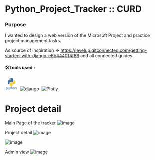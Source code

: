 # Python_Project_Tracker :: CURD

### Purpose
I wanted to design a web version of the Microsoft Project and practice project management tasks.

As source of inspiration -> https://levelup.gitconnected.com/getting-started-with-django-e6b444014f86 and all connected guides
#### 🛠️Tools used :  

<img src="https://github.com/devicons/devicon/blob/master/icons/python/python-original-wordmark.svg" title="Python" alt="Python" width="40" height="40"/>&nbsp;
<img src="https://www.openapp.ie/wp-content/uploads/2015/03/Django.png" title="django" alt="django" width="70" height="40"/>&nbsp;
<img src="https://upload.wikimedia.org/wikipedia/commons/8/8a/Plotly-logo.png" title="Plotly" alt="Plotly" width="80" height="40"/>&nbsp;



# Project detail
Main Page of the tracker 
![image](https://github.com/itsVinM/Python_Project_Tracker/assets/85823292/ae7668a1-e04f-414e-9c6c-12e48e92b798)


Project detail
![image](https://github.com/itsVinM/Python_Project_Tracker/assets/85823292/ca5d00d4-3b46-43e1-b9dd-140efe004699)

![image](https://github.com/itsVinM/Python_Project_Tracker/assets/85823292/102e74a5-8d9e-4384-b805-440a2c7b3d04)

Admin view
![image](https://github.com/itsVinM/Python_Project_Tracker/assets/85823292/76431c0f-a2f6-446e-896c-85b7f84df0c0)


